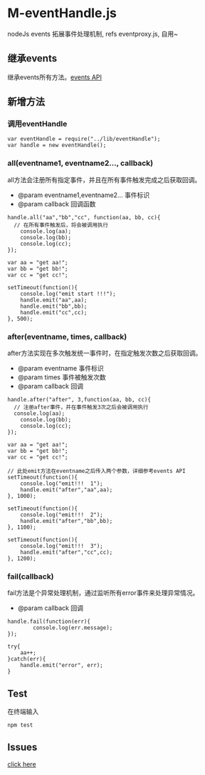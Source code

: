 # M-eventHandle.js
nodeJs events 拓展事件处理机制, refs eventproxy.js, 自用~
## 继承events
继承events所有方法。[events API](http://nodejs.org/api/events.html)

## 新增方法

### 调用eventHandle
```
var eventHandle = require("../lib/eventHandle");
var handle = new eventHandle();
```
### all(eventname1, eventname2..., callback)
all方法会注册所有指定事件，并且在所有事件触发完成之后获取回调。
- @param eventname1,eventname2...  事件标识
- @param callback  回调函数

```
handle.all("aa","bb","cc", function(aa, bb, cc){
  // 在所有事件触发后，将会被调用执行
	console.log(aa);
	console.log(bb);
	console.log(cc);
});

var aa = "get aa!";
var bb = "get bb!";
var cc = "get cc!";

setTimeout(function(){
	console.log("emit start !!!");
	handle.emit("aa",aa);
	handle.emit("bb",bb);
	handle.emit("cc",cc);
}, 500);
```

### after(eventname, times, callback)
after方法实现在多次触发统一事件时，在指定触发次数之后获取回调。
- @param eventname  事件标识
- @param times  事件被触发次数
- @param callback  回调

```
handle.after("after", 3,function(aa, bb, cc){
  // 注册after事件，并在事件触发3次之后会被调用执行
  console.log(aa);
	console.log(bb);
	console.log(cc);
});

var aa = "get aa!";
var bb = "get bb!";
var cc = "get cc!";

// 此处emit方法在eventname之后传入两个参数，详细参考events API
setTimeout(function(){
	console.log("emit!!!  1");
	handle.emit("after","aa",aa);
}, 1000);

setTimeout(function(){
	console.log("emit!!!  2");
	handle.emit("after","bb",bb);
}, 1100);

setTimeout(function(){
	console.log("emit!!!  3");
	handle.emit("after","cc",cc);
}, 1200);
```
### fail(callback)
fail方法是个异常处理机制，通过监听所有error事件来处理异常情况。
- @param callback  回调
```
handle.fail(function(err){
		console.log(err.message);
});

try{
	aa++;
}catch(err){
	handle.emit("error", err);
}

```

## Test
在终端输入
```
npm test
```
## Issues
[click here](https://github.com/MJPiero/M-eventHandle.js/issues)
